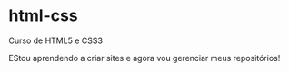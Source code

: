 # html-css
 Curso de HTML5 e CSS3

EStou aprendendo a criar sites e agora vou gerenciar meus repositórios!